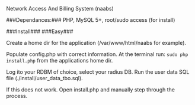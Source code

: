 Network Access And Billing System (naabs)

###Dependances:###
PHP, MySQL 5+, root/sudo access (for install)



###Install###
###Easy###


Create a home dir for the application (/var/www/html/naabs for example). 

Populate config.php with correct information.
At the terminal run: `sudo php install.php` from the applications home dir.

Log ito your RDBM of choice, select your radius DB.
Run the user data SQL file (./install/user_data_tbo.sql).

If this does not work. Open install.php and manually step through the process.